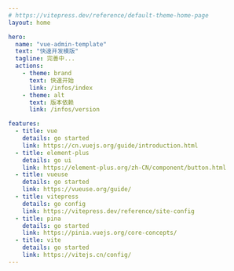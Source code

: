 ```yaml
---
# https://vitepress.dev/reference/default-theme-home-page
layout: home

hero:
  name: "vue-admin-template"
  text: "快速开发模版"
  tagline: 完善中...
  actions:
    - theme: brand
      text: 快速开始
      link: /infos/index
    - theme: alt
      text: 版本依赖
      link: /infos/version

features:
  - title: vue
    details: go started
    link: https://cn.vuejs.org/guide/introduction.html
  - title: element-plus
    details: go ui
    link: https://element-plus.org/zh-CN/component/button.html
  - title: vueuse
    details: go started
    link: https://vueuse.org/guide/
  - title: vitepress
    details: go config
    link: https://vitepress.dev/reference/site-config
  - title: pina
    details: go started
    link: https://pinia.vuejs.org/core-concepts/
  - title: vite
    details: go started
    link: https://vitejs.cn/config/
---
```


